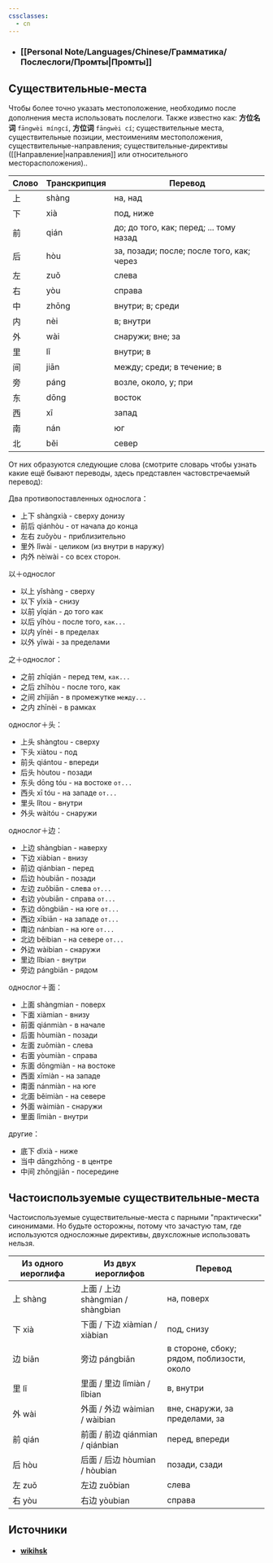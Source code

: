 ```yaml
---
cssclasses:
  - cn
---
```

- ### [[Personal Note/Languages/Chinese/Грамматика/Послеслоги/Промты|Промты]]

## Существительные-места

Чтобы более точно указать местоположение, необходимо после дополнения места использовать послелоги. 
Также известно как: **方位名词** `fāngwèi míngcí`, **方位词** `fāngwèi cí`; существительные места, существительные позиции, местоимениям местоположения, существительные-направления; существительные-директивы ([[Направление|направления]] или относительного месторасположения)..

|Слово|Транскрипция|Перевод|
|---|---|---|
|上|shàng|на, над|
|下|xià|под, ниже|
|前|qián|до; до того, как; перед; ... тому назад|
|后|hòu|за, позади; после; после того, как; через|
|左|zuǒ|слева|
|右|yòu|справа|
|中|zhōng|внутри; в; среди|
|内|nèi|в; внутри|
|外|wài|снаружи; вне; за|
|里|lǐ|внутри; в|
|间|jiān|между; среди; в течение; в|
|旁|páng|возле, около, у; при|
|东|dōng|восток|
|西|xī|запад|
|南|nán|юг|
|北|běi|север|
От них образуются следующие слова (смотрите словарь чтобы узнать какие ещё бывают переводы, здесь представлен частовстречаемый перевод):

Два противопоставленных однослога：
- 上下 shàngxià - сверху донизу
- 前后 qiánhòu - от начала до конца
- 左右 zuǒyòu - приблизительно
- 里外 lǐwài - целиком (из внутри в наружу)
- 内外 nèiwài - со всех сторон.

以＋однослог
- 以上 yǐshàng - сверху
- 以下 yǐxià - снизу
- 以前 yǐqián - до того как
- 以后 yǐhòu - после того, `как...`
- 以内 yǐnèi - в пределах
- 以外 yǐwài - за пределами

之＋однослог： 
- 之前 zhīqián - перед тем, `как...`
-  之后 zhīhòu - после того, как
- 之间 zhījiān - в промежутке `между...`
- 之内 zhīnèi - в рамках

однослог＋头：
- 上头 shàngtou - сверху
- 下头 xiàtou - под
- 前头 qiántou - впереди
- 后头 hòutou - позади
- 东头 dōng tóu - на востоке `от...`
- 西头 xī tóu - на западе `от...`
- 里头 lǐtou - внутри
- 外头 wàitóu - снаружи

однослог＋边：
- 上边 shàngbian - наверху
- 下边 xiàbian - внизу
- 前边 qiánbian - перед
- 后边 hòubiān - позади
- 左边 zuǒbiān - слева `от...`
- 右边 yòubiān - справа `от...`
- 东边 dōngbiān - на юге `от...`
- 西边 xībiān - на западе `от...`
- 南边 nánbian - на юге `от...`
- 北边 běibian - на севере `от...`
- 外边 wàibian - снаружи
- 里边 lǐbian - внутри
- 旁边 pángbiān - рядом

однослог＋面：
- 上面 shàngmian - поверх
- 下面 xiàmian - внизу
- 前面 qiánmiàn - в начале
- 后面 hòumiàn - позади
- 左面 zuǒmiàn - слева
- 右面 yòumiàn - справа
- 东面 dōngmiàn - на востоке
- 西面 xīmiàn - на западе
- 南面 nánmiàn - на юге
- 北面 běimiàn - на севере
- 外面 wàimiàn - снаружи
- 里面 lǐmiàn - внутри

другие：
- 底下 dǐxià - ниже
- 当中 dāngzhōng - в центре
- 中间 zhōngjiān - посередине

## Частоиспользуемые существительные-места

Частоиспользуемые существительные-места с парными "практически" синонимами. Но будьте осторожны, потому что зачастую там, где используются односложные директивы, двухсложные использовать нельзя.

|Из одного иероглифа|Из двух иероглифов|Перевод|
|---|---|---|
|上 shàng|上面 / 上边 shàngmian / shàngbian|на, поверх|
|下 xià|下面 / 下边 xiàmian / xiàbian|под, снизу|
|边 biān|旁边 pángbiān|в стороне, сбоку; рядом, поблизости, около|
|里 lǐ|里面 / 里边 lǐmiàn / lǐbian|в, внутри|
|外 wài|外面 / 外边 wàimian / wàibian|вне, снаружи, за пределами, за|
|前 qián|前面 / 前边 qiánmian / qiánbian|перед, впереди|
|后 hòu|后面 / 后边 hòumian / hòubian|позади, сзади|
|左 zuǒ|左边 zuǒbian|слева|
|右 yòu|右边 yòubian|справа|


## Источники
- #### [wikihsk](https://wikihsk.ru/publ/spravochnik/glossarij/poslelogi/25-1-0-482)
